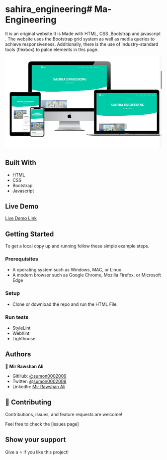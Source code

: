 # sahira_engineering# Ma-Engineering


It is an original website.It is Made with HTML, CSS ,Bootstrap and javascript . The website uses the Bootstrap grid system as well as media queries to achieve responsiveness. Additionally, there is the use of industry-standard tools (flexbox) to palce elements in this page.



![screenshot](./assets/images/screenshot.png)

            

## Built With

- HTML
- CSS
- Bootstrap
- Javascript

## Live Demo

[Live Demo Link](https://rawcdn.githack.com/sumon0002001/sahira_engineering/21b350286fcd488b89ce964c1b649a575262964d/index.html)


## Getting Started

To get a local copy up and running follow these simple example steps.

### Prerequisites

- A operating system such as Windows, MAC, or Linux
- A modern browser such as Google Chrome, Mozilla Firefox, or Microsoft Edge

### Setup
- Clone or download the repo and run the HTML File.

### Run tests
- StyleLint
- Webhint
- Lighthouse


## Authors

👤 **Mir Rawshan Ali**

- GitHub: [@sumon0002009](https://github.com/sumon0002001)
- Twitter: [@sumon0002009](https://twitter.com/Sumon0002009)
- LinkedIn: [Mir Rawshan Ali](https://www.linkedin.com/in/mir-rawshan-ali-27b6a5198/)

## 🤝 Contributing

Contributions, issues, and feature requests are welcome!

Feel free to check the [issues page]

## Show your support

Give a ⭐️ if you like this project!

